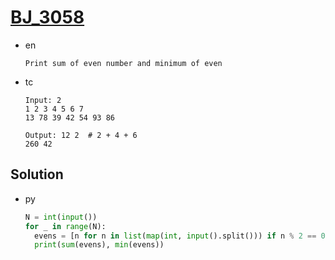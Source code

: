 # [BJ_3058](https://acmicpc.net/problem/3058)

* en

  ```en
  Print sum of even number and minimum of even
  ```

* tc

  ```tc
  Input: 2
  1 2 3 4 5 6 7
  13 78 39 42 54 93 86

  Output: 12 2  # 2 + 4 + 6
  260 42
  ```

## Solution

* py

  ```py
  N = int(input())
  for _ in range(N):
    evens = [n for n in list(map(int, input().split())) if n % 2 == 0]
    print(sum(evens), min(evens))
  ```
